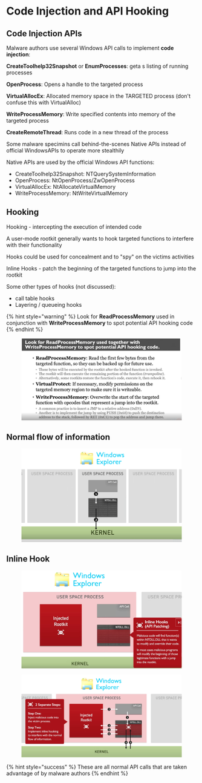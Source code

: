 # Code Injection and API Hooking

## Code Injection APIs

Malware authors use several Windows API calls to implement **code injection**:

**CreateToolhelp32Snapshot** or **EnumProcesses**: geta s listing of running processes

**OpenProcess**: Opens a handle to the targeted process

**VirtualAllocEx**: Allocated memory space in the TARGETED process (don't confuse this with VirtualAlloc)

**WriteProcessMemory**: Write specified contents into memory of the targeted process

**CreateRemoteThread**: Runs code in a new thread of the process



Some malware specimins call behind-the-scenes Native APIs instead of official WindowsAPIs to operate more stealthily

Native APIs are used by the official Windows API functions:

* CreateToolhelp32Snapshot: NTQuerySystemInformation
* OpenProcess: NtOpenProcess/ZwOpenProcess
* VirtualAllocEx: NtAllocateVirtualMemory
* WriteProcessMemory: NtWriteVirtualMemory

## Hooking

Hooking - intercepting the execution of intended code

A user-mode rootkit generally wants to hook targeted functions to interfere with their functionality

Hooks could be used for concealment and to "spy" on the victims activities

Inline Hooks - patch the beginning of the targeted functions to jump into the rootkit

Some other types of hooks (not discussed):

* call table hooks
* Layering / queueing hooks

{% hint style="warning" %}
Look for **ReadProcessMemory** used in conjunction with **WriteProcessMemory** to spot potential API hooking code
{% endhint %}

<figure><img src="../../../.gitbook/assets/image (6) (1) (1).png" alt=""><figcaption></figcaption></figure>

## Normal flow of information

<figure><img src="../../../.gitbook/assets/image (8) (1) (1).png" alt=""><figcaption></figcaption></figure>

## Inline Hook

<figure><img src="../../../.gitbook/assets/image (9) (1).png" alt=""><figcaption></figcaption></figure>

<figure><img src="../../../.gitbook/assets/image (11) (1).png" alt=""><figcaption></figcaption></figure>

{% hint style="success" %}
These are all normal API calls that are taken advantage of by malware authors
{% endhint %}
